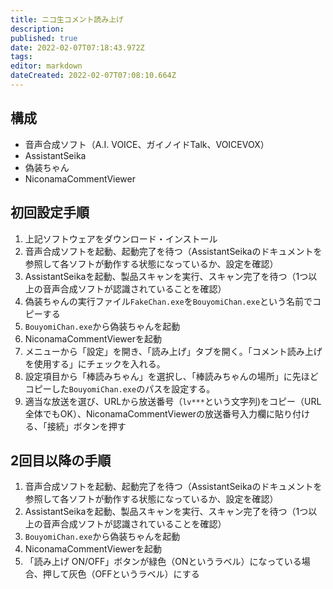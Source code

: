 ```yaml
---
title: ニコ生コメント読み上げ
description: 
published: true
date: 2022-02-07T07:18:43.972Z
tags: 
editor: markdown
dateCreated: 2022-02-07T07:08:10.664Z
---
```


## 構成

- 音声合成ソフト（A.I. VOICE、ガイノイドTalk、VOICEVOX）
- AssistantSeika
- 偽装ちゃん
- NiconamaCommentViewer

## 初回設定手順

1. 上記ソフトウェアをダウンロード・インストール
2. 音声合成ソフトを起動、起動完了を待つ（AssistantSeikaのドキュメントを参照して各ソフトが動作する状態になっているか、設定を確認）
3. AssistantSeikaを起動、製品スキャンを実行、スキャン完了を待つ（1つ以上の音声合成ソフトが認識されていることを確認）
4. 偽装ちゃんの実行ファイル`FakeChan.exe`を`BouyomiChan.exe`という名前でコピーする
5. `BouyomiChan.exe`から偽装ちゃんを起動
6. NiconamaCommentViewerを起動
7. メニューから「設定」を開き、「読み上げ」タブを開く。「コメント読み上げを使用する」にチェックを入れる。
8. 設定項目から「棒読みちゃん」を選択し、「棒読みちゃんの場所」に先ほどコピーした`BouyomiChan.exe`のパスを設定する。
9. 適当な放送を選び、URLから放送番号（`lv***`という文字列)をコピー（URL全体でもOK）、NiconamaCommentViewerの放送番号入力欄に貼り付ける、「接続」ボタンを押す

## 2回目以降の手順

1. 音声合成ソフトを起動、起動完了を待つ（AssistantSeikaのドキュメントを参照して各ソフトが動作する状態になっているか、設定を確認）
2. AssistantSeikaを起動、製品スキャンを実行、スキャン完了を待つ（1つ以上の音声合成ソフトが認識されていることを確認）
3. `BouyomiChan.exe`から偽装ちゃんを起動
4. NiconamaCommentViewerを起動
5. 「読み上げ ON/OFF」ボタンが緑色（ONというラベル）になっている場合、押して灰色（OFFというラベル）にする
